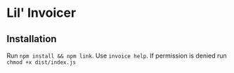# Lil' Invoicer

## Installation 

Run `npm install && npm link`. Use `invoice help`. If permission is denied run `chmod +x dist/index.js`


